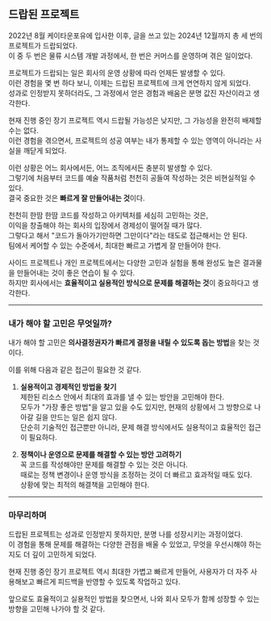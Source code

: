 ## 드랍된 프로젝트

2022년 8월 케이타운포유에 입사한 이후, 글을 쓰고 있는 2024년 12월까지 총 세 번의 프로젝트가 드랍되었다.  
이 중 두 번은 물류 시스템 개발 과정에서, 한 번은 커머스를 운영하며 겪은 일이었다.  

프로젝트가 드랍되는 일은 회사의 운영 상황에 따라 언제든 발생할 수 있다.  
이런 경험을 몇 번 하다 보니, 이제는 드랍된 프로젝트에 크게 연연하지 않게 되었다.  
성과로 인정받지 못하더라도, 그 과정에서 얻은 경험과 배움은 분명 값진 자산이라고 생각한다.

현재 진행 중인 장기 프로젝트 역시 드랍될 가능성은 낮지만, 그 가능성을 완전히 배제할 수는 없다.  
이런 경험을 겪으면서, 프로젝트의 성공 여부는 내가 통제할 수 있는 영역이 아니라는 사실을 깨닫게 되었다.  

이런 상황은 어느 회사에서든, 어느 조직에서든 충분히 발생할 수 있다.  
그렇기에 처음부터 코드를 예술 작품처럼 천천히 공들여 작성하는 것은 비현실적일 수 있다.  
결국 중요한 것은 **빠르게 잘 만들어내는 것**이다.  

천천히 한땀 한땀 코드를 작성하고 아키텍처를 세심히 고민하는 것은,  
이익을 창출해야 하는 회사의 입장에서 경제성이 떨어질 때가 많다.  
그렇다고 해서 "코드가 돌아가기만하면 그만이다"라는 태도로 접근해서는 안 된다.  
팀에서 케어할 수 있는 수준에서, 최대한 빠르고 가볍게 잘 만들어야 한다.  

사이드 프로젝트나 개인 프로젝트에서는 다양한 고민과 실험을 통해 완성도 높은 결과물을 만들어내는 것이 좋은 연습이 될 수 있다.  
하지만 회사에서는 **효율적이고 실용적인 방식으로 문제를 해결하는 것**이 중요하다고 생각한다.

---

### 내가 해야 할 고민은 무엇일까?

내가 해야 할 고민은 **의사결정권자가 빠르게 결정을 내릴 수 있도록 돕는 방법**을 찾는 것이다.  

이를 위해 다음과 같은 접근이 필요한 것 같다.  

1. **실용적이고 경제적인 방법을 찾기**  
   제한된 리소스 안에서 최대의 효과를 낼 수 있는 방안을 고민해야 한다.  
   모두가 "가장 좋은 방법"을 알고 있을 수도 있지만, 현재의 상황에서 그 방향으로 나아갈 길을 만드는 일은 쉽지 않다.  
   단순히 기술적인 접근뿐만 아니라, 문제 해결 방식에서도 실용적이고 효율적인 접근이 필요하다.  

2. **정책이나 운영으로 문제를 해결할 수 있는 방안 고려하기**  
   꼭 코드를 작성해야만 문제를 해결할 수 있는 것은 아니다.  
   때로는 정책 변경이나 운영 방식을 조정하는 것이 더 빠르고 효과적일 때도 있다.  
   상황에 맞는 최적의 해결책을 고민해야 한다.

---

### 마무리하며

드랍된 프로젝트는 성과로 인정받지 못하지만, 분명 나를 성장시키는 과정이었다.  
이 경험을 통해 문제를 해결하는 다양한 관점을 배울 수 있었고, 무엇을 우선시해야 하는지도 더 깊이 고민하게 되었다.  

현재 진행 중인 장기 프로젝트 역시 최대한 가볍고 빠르게 만들어, 사용자가 더 자주 사용해보고 빠르게 피드백을 반영할 수 있도록 작업하고 있다.  

앞으로도 효율적이고 실용적인 방법을 찾으면서, 나와 회사 모두가 함께 성장할 수 있는 방향을 고민해 나가야 할 것 같다.
